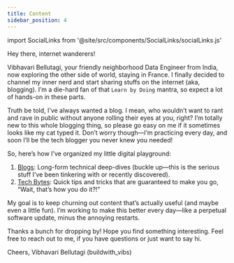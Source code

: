```yaml
---
title: Content
sidebar_position: 4
---
```

<!-- `Learn by doing` is the principle I love to follow. I would be listing all the projects that I have created by following this principle. Few of them would be from the [CodeChallenge](https://codingchallenges.fyi/) by [John Crickett](https://www.linkedin.com/in/johncrickett/).

import GitHubStats from '@site/src/components/Projects/projectlist.jsx';

<GitHubStats username="vibhabellutagi19" /> -->

import SocialLinks from '@site/src/components/SocialLinks/socialLinks.js'

Hey there, internet wanderers!

Vibhavari Bellutagi, your friendly neighborhood Data Engineer from India, now exploring the other side of world, staying in France. I finally decided to channel my inner nerd and start sharing stuffs on the internet (aka, blogging). I’m a die-hard fan of that `Learn by Doing` mantra, so expect a lot of hands-on in these parts.

Truth be told, I’ve always wanted a blog. I mean, who wouldn’t want to rant and rave in public without anyone rolling their eyes at you, right? I’m totally new to this whole blogging thing, so please go easy on me if it sometimes looks like my cat typed it. Don’t worry though—I’m practicing every day, and soon I’ll be the tech blogger you never knew you needed!

So, here’s how I’ve organized my little digital playground:

1. [Blogs](/blog): Long-form technical deep-dives (buckle up—this is the serious stuff I’ve been tinkering with or recently discovered).
2. [Tech Bytes](/TechBytes/intro): Quick tips and tricks that are guaranteed to make you go, “Wait, that’s how you do it?!”

My goal is to keep churning out content that’s actually useful (and maybe even a little fun). I’m working to make this better every day—like a perpetual software update, minus the annoying restarts.

Thanks a bunch for dropping by! Hope you find something interesting. Feel free to reach out to me, if you have questions or just want to say hi.

<SocialLinks />

Cheers,
Vibhavari Bellutagi
(buildwith_vibs)